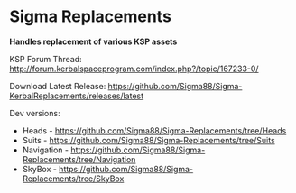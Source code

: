 # Sigma Replacements


**Handles replacement of various KSP assets**


KSP Forum Thread: http://forum.kerbalspaceprogram.com/index.php?/topic/167233-0/

Download Latest Release: https://github.com/Sigma88/Sigma-KerbalReplacements/releases/latest

Dev versions:

- Heads       - https://github.com/Sigma88/Sigma-Replacements/tree/Heads
- Suits       - https://github.com/Sigma88/Sigma-Replacements/tree/Suits
- Navigation  - https://github.com/Sigma88/Sigma-Replacements/tree/Navigation
- SkyBox      - https://github.com/Sigma88/Sigma-Replacements/tree/SkyBox
